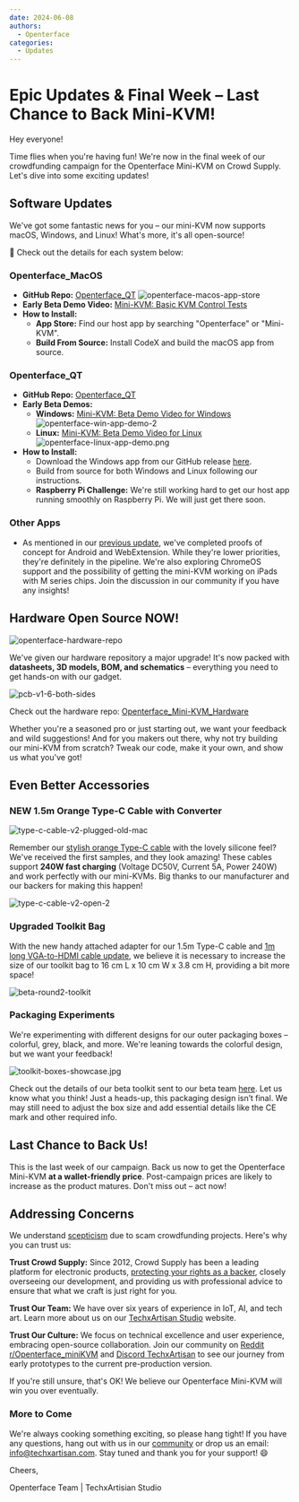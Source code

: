 ```yaml
---
date: 2024-06-08
authors:
  - Openterface
categories:
  - Updates
---
```


# Epic Updates & Final Week – Last Chance to Back Mini-KVM!

Hey everyone!

Time flies when you're having fun! We're now in the final week of our crowdfunding campaign for the Openterface Mini-KVM on Crowd Supply. Let's dive into some exciting updates!

## Software Updates

We've got some fantastic news for you – our mini-KVM now supports macOS, Windows, and Linux! What's more, it's all open-source!

🎉 Check out the details for each system below:

<!-- more -->

### Openterface_MacOS

  - **GitHub Repo:** [Openterface_QT](https://github.com/TechxArtisanStudio/Openterface_QT)
  ![openterface-macos-app-store](https://www.crowdsupply.com/img/50cb/9cdf2fb2-d3e9-411c-a90e-9fb2e1ac50cb/openterface-macos-app-store-1_png_gallery-lg.jpg)
  - **Early Beta Demo Video:** [Mini-KVM: Basic KVM Control Tests](https://www.youtube.com/watch?v=m7OpUem0zqY)
  - **How to Install:**
    - **App Store:** Find our host app by searching "Openterface" or "Mini-KVM".
    - **Build From Source:** Install CodeX and build the macOS app from source.

### Openterface_QT

  - **GitHub Repo:** [Openterface_QT](https://github.com/TechxArtisanStudio/Openterface_QT)
  - **Early Beta Demos:**
    - **Windows:** [Mini-KVM: Beta Demo Video for Windows](https://www.youtube.com/watch?v=ERzpGtRvP2o&t=23s)
    ![openterface-win-app-demo-2](https://www.crowdsupply.com/img/d146/26c5df78-f942-4743-ad32-97659a89d146/openterface-win-app-demo-2-1_jpg_gallery-lg.jpg)
    - **Linux:** [Mini-KVM: Beta Demo Video for Linux](https://www.youtube.com/watch?v=_ScpI6TC0Pk)
    ![openterface-linux-app-demo.png](https://www.crowdsupply.com/img/61a9/58109b24-3d4e-4058-8377-9860631661a9/openterface-linux-app-demo_png_md-xl.jpg)
  - **How to Install:**
    - Download the Windows app from our GitHub release [here](https://github.com/TechxArtisanStudio/Openterface_QT/releases/tag/v0.0.1).
    - Build from source for both Windows and Linux following our instructions.
    - **Raspberry Pi Challenge:** We're still working hard to get our host app running smoothly on Raspberry Pi. We will just get there soon.

### Other Apps

  - As mentioned in our [previous update](https://openterface.com/blog/from-development-to-your-hands--behind-the-scenes-/#openterface_android-and-openterface_webextension), we've completed proofs of concept for Android and WebExtension. While they're lower priorities, they're definitely in the pipeline. We're also exploring ChromeOS support and the possibility of getting the mini-KVM working on iPads with M series chips. Join the discussion in our community if you have any insights!

## Hardware Open Source NOW!

![openterface-hardware-repo](https://www.crowdsupply.com/img/e221/34b41a81-4f7e-48dc-a8e6-b133473be221/openterface-hardware-repo_png_md-xl.jpg)

We've given our hardware repository a major upgrade! It's now packed with **datasheets, 3D models, BOM, and schematics** – everything you need to get hands-on with our gadget.

![pcb-v1-6-both-sides](https://www.crowdsupply.com/img/8090/691c6e65-aeb4-426b-8108-61313a228090/pcb-v1-6-both-sides_jpg_md-xl.jpg)

Check out the hardware repo: [Openterface_Mini-KVM_Hardware](https://github.com/TechxArtisanStudio/Openterface_Mini-KVM_Hardware)

Whether you're a seasoned pro or just starting out, we want your feedback and wild suggestions! And for you makers out there, why not try building our mini-KVM from scratch? Tweak our code, make it your own, and show us what you've got!

## Even Better Accessories

### NEW 1.5m Orange Type-C Cable with Converter

![type-c-cable-v2-plugged-old-mac](https://www.crowdsupply.com/img/9871/2f6f967e-b9ea-4b48-b5dd-da135fb29871/type-c-cable-v2-plugged-old-mac_jpg_md-xl.jpg)

Remember our [stylish orange Type-C cable](https://openterface.com/blog/from-development-to-your-hands--behind-the-scenes-/#upgrading-toolkit-accessories) with the lovely silicone feel? We've received the first samples, and they look amazing! These cables support **240W fast charging** (Voltage DC50V, Current 5A, Power 240W) and work perfectly with our mini-KVMs. Big thanks to our manufacturer and our backers for making this happen!

![type-c-cable-v2-open-2](https://www.crowdsupply.com/img/71b2/b37b66e3-7f2e-4c5e-bb45-8944ee2971b2/type-c-cable-v2-open-2_jpg_gallery-lg.jpg)


### Upgraded Toolkit Bag

With the new handy attached adapter for our 1.5m Type-C cable and [1m long VGA-to-HDMI cable update](https://openterface.com/blog/-upgrade-on-vga-to-hdmi-cable-as-a-free-bonus-/), we believe it is necessary to increase the size of our toolkit bag to 16 cm L x 10 cm W x 3.8 cm H, providing a bit more space!

![beta-round2-toolkit](https://www.crowdsupply.com/img/0f20/4aed395b-dbef-4670-b340-403ee8e30f20/beta-round2-toolkit_jpg_md-xl.jpg)

### Packaging Experiments

We're experimenting with different designs for our outer packaging boxes – colorful, grey, black, and more. We're leaning towards the colorful design, but we want your feedback!

![toolkit-boxes-showcase.jpg](https://www.crowdsupply.com/img/b54b/a041e188-b6ea-4f49-a550-46bc9565b54b/toolkit-boxes-showcase_jpg_gallery-lg.jpg)

Check out the details of our beta toolkit sent to our beta team [here](https://www.reddit.com/r/Openterface_miniKVM/comments/1d40atr/tactical_reinforcements_round_2_are_on_their_way/). Let us know what you think! Just a heads-up, this packaging design isn’t final. We may still need to adjust the box size and add essential details like the CE mark and other required info.

## Last Chance to Back Us!

This is the last week of our campaign. Back us now to get the Openterface Mini-KVM **at a wallet-friendly price**. Post-campaign prices are likely to increase as the product matures. Don't miss out – act now!

## Addressing Concerns

We understand [scepticism](https://openterface.com/blog/from-development-to-your-hands--behind-the-scenes-/#addressing-concerns) due to scam crowdfunding projects. Here's why you can trust us:

**Trust Crowd Supply:** Since 2012, Crowd Supply has been a leading platform for electronic products, [protecting your rights as a backer](https://www.crowdsupply.com/guide/backer-protection), closely overseeing our development, and providing us with professional advice to ensure that what we craft is just right for you.

**Trust Our Team:** We have over six years of experience in IoT, AI, and tech art. Learn more about us on our [TechxArtisan Studio](https://techxartisan.com/en/) website.

**Trust Our Culture:** We focus on technical excellence and user experience, embracing open-source collaboration. Join our community on [Reddit r/Openterface_miniKVM](https://www.reddit.com/r/Openterface_miniKVM/) and [Discord TechxArtisan](https://discord.gg/sFTJD6a3R8) to see our journey from early prototypes to the current pre-production version.

If you're still unsure, that's OK! We believe our Openterface Mini-KVM will win you over eventually.

### More to Come

We're always cooking something exciting, so please hang tight! If you have any questions, hang out with us in our [community](https://openterface.com/community/) or drop us an email: info@techxartisan.com. Stay tuned and thank you for your support! 😄

Cheers,

Openterface Team | TechxArtisian Studio